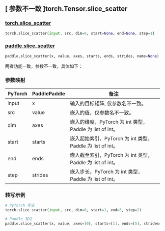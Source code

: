 ## [ 参数不一致 ]torch.Tensor.slice_scatter

### [torch.slice_scatter](https://pytorch.org/docs/stable/generated/torch.slice_scatter.html#torch.slice_scatter)

```python
torch.slice_scatter(input, src, dim=0, start=None, end=None, step=1)
```

### [paddle.slice_scatter](https://www.paddlepaddle.org.cn/documentation/docs/zh/develop/api/paddle/slice_scatter.html)

```python
paddle.slice_scatter(x, value, axes, starts, ends, strides, name=None)
```

两者功能一致，参数不一致，具体如下：

### 参数映射

| PyTorch       | PaddlePaddle | 备注                                                   |
| ------------- | ------------ | ------------------------------------------------------ |
| input         | x            | 输入的目标矩阵, 仅参数名不一致。 |
| src           | value        | 嵌入的值，仅参数名不一致。 |
| dim           | axes         | 嵌入的维度，PyTorch 为 int 类型，Paddle 为 list of int。 |
| start         | starts       | 嵌入起始索引，PyTorch 为 int 类型，Paddle 为 list of int。 |
| end           | ends         | 嵌入截至索引，PyTorch 为 int 类型，Paddle 为 list of int。 |
| step          | strides      | 嵌入步长，PyTorch 为 int 类型，Paddle 为 list of int。 |

### 转写示例

```python
# PyTorch 写法
torch.slice_scatter(input, src, dim=0, start=1, end=5, step=2)

# Paddle 写法
paddle.slice_scatter(x, value, axes=[0], starts=[1], ends=[5], strides=[2])
```
